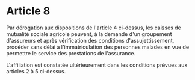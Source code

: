 # Article 8

Par dérogation aux dispositions de l'article 4 ci-dessus, les caisses de mutualité sociale agricole peuvent, à la demande d'un groupement d'assureurs et après vérification des conditions d'assujettissement, procéder sans délai à l'immatriculation des personnes malades en vue de permettre le service des prestations de l'assurance.

L'affiliation est constatée ultérieurement dans les conditions prévues aux articles 2 à 5 ci-dessus.
